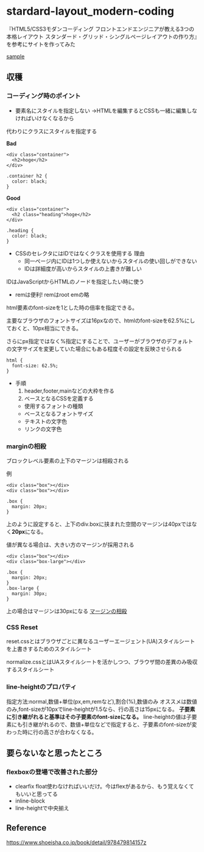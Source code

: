 # stardard-layout_modern-coding
『HTML5/CSS3モダンコーディング フロントエンドエンジニアが教える3つの本格レイアウト スタンダード・グリッド・シングルページレイアウトの作り方』を参考にサイトを作ってみた

[sample](https://tombo-gokuraku.github.io/stardard-layout_modern-coding/)

## 収穫
### コーディング時のポイント
* 要素名にスタイルを指定しない
→HTMLを編集するとCSSも一緒に編集しなければいけなくなるから


代わりにクラスにスタイルを指定する


**Bad**
```
<div class="container">
  <h2>hoge</h2>
</div>
```
```
.container h2 {
  color: black;
}
```
**Good**
```
<div class="container">
  <h2 class="heading">hoge</h2>
</div>
```
```
.heading {
  color: black;
}
```

* CSSのセレクタにはIDではなくクラスを使用する
理由
  * 同一ページ内にIDは1つしか使えないからスタイルの使い回しができない
  * IDは詳細度が高いからスタイルの上書きが難しい


IDはJavaScriptからHTMLのノードを指定したい時に使う

* remは便利!
remはroot emの略


html要素のfont-sizeを1とした時の倍率を指定できる。


主要なブラウザのフォントサイズは16pxなので、htmlのfont-sizeを62.5%にしておくと、10px相当にできる。


さらにpx指定ではなく%指定にすることで、ユーザーがブラウザのデフォルトの文字サイズを変更していた場合にもある程度その設定を反映させられる
```
html {
  font-size: 62.5%;
}
```

* 手順
  1. header,footer,mainなどの大枠を作る
  1. ベースとなるCSSを定義する
    * 使用するフォントの種類
    * ベースとなるフォントサイズ
    * テキストの文字色
    * リンクの文字色



### marginの相殺
ブロックレベル要素の上下のマージンは相殺される


例
```
<div class="box"></div>
<div class="box"></div>
```
```
.box {
  margin: 20px;
}
```
上のように設定すると、上下のdiv.boxに挟まれた空間のマージンは40pxではなく**20px**になる。


値が異なる場合は、大きい方のマージンが採用される
```
<div class="box"></div>
<div class="box-large"></div>
```
```
.box {
  margin: 20px;
}
.box-large {
  margin: 30px;
}
```
上の場合はマージンは30pxになる
[マージンの相殺](https://developer.mozilla.org/ja/docs/Web/CSS/CSS_Box_Model/Mastering_margin_collapsing)

### CSS Reset
reset.cssとはブラウザごとに異なるユーザーエージェント(UA)スタイルシートを上書きするためのスタイルシート


normalize.cssとはUAスタイルシートを活かしつつ、ブラウザ間の差異のみ吸収するスタイルシート

### line-heightのプロパティ
指定方法:normal,数値+単位(px,em,remなど),割合(%),数値のみ
オススメは数値のみ,font-sizeが10pxでline-heightが1.5なら、行の高さは15pxになる。 **子要素に引き継がれると基準はその子要素のfont-sizeになる。**
line-heightの値は子要素にも引き継がれるので、数値+単位などで指定すると、子要素のfont-sizeが変わった時に行の高さが合わなくなる。

## 要らないなと思ったところ
### flexboxの登場で改善された部分
* clearfix
float使わなければいいだけ。今はflexがあるから、もう覚えなくてもいいと思ってる
* inline-block
* line-heightで中央揃え



## Reference
https://www.shoeisha.co.jp/book/detail/978479814157z
